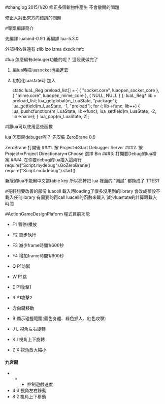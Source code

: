 #changlog  2015/1/20
修正多個新物件產生 不會散開的問題

修正人射出來方向錯誤的問題

#專案編譯簡介

先編譯 luabind-0.9.1
再編譯 lua-5.3.0

外部相依性還有
zlib lzo lzma dxsdk mfc

#lua 怎麼編有debuger功能的呢？
這段我做完了
1. 編lua時把luasocket也編進去
2. 初始化luastate時
加入
    
	static luaL_Reg preload_list[] = {
    	{ "socket.core", luaopen_socket_core },
    	{ "mime.core", luaopen_mime_core },
    	{ NULL, NULL }
    };
    luaL_Reg* lib = preload_list;
    lua_getglobal(m_LuaState, "package");
    lua_getfield(m_LuaState, -1, "preload");
    for (; lib->func; lib++)
    {
    	lua_pushcfunction(m_LuaState, lib->func);
    	lua_setfield(m_LuaState, -2, lib->name);
    }
    lua_pop(m_LuaState, 2);

#讓lua可以使用這些函數

lua 怎麼開debuger呢？
先安裝 ZeroBrane 0.9

ZeroBrane 打開後
###1. 按 Project=>Start Debugger Server
###2. 按 Project=>Project Directionary=>Choose
選擇 Bin 
###3. 打開要Debug的lua檔案
###4.  在你要debug的lua插入這兩行
require("Script.mydebug").GoZeroBrane()
require("Script.mobdebug").start()
   

新版的lua不能用中文當table key
所以亮軒把 lua 裡面的 "測試" 都換成了 TTEST

   
#亮軒想要改善的部份
	luacell 載入時loading了很多沒用到的library
	會改成預設不載入任何library
	有需要的再call luacell的函數來載入
	減少luastate的計算跟載入時間
   
#ActionGameDesignPlaform 程式目前功能

- F1 暫停/播放 
- F2 單步執行
- F3 減少frame時間1/600秒
- F4 增加frame時間1/600秒

- Q P1防禦
- W P1跳
- E P1攻擊1
- R P1攻擊2
- 方向鍵移動


- B 顯示碰撞範圍(藍色身體、綠色抓人、紅色攻擊)

- J L 視角左右旋轉
- K I 視角上下旋轉
- Z X 視角放大縮小

#### 九宮鍵
- + - 控制遊戲速度
- 4 6 視角左右移動
- 8 2 視角上下移動

